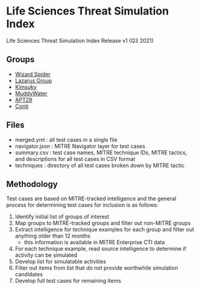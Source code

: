 # Life Sciences Threat Simulation Index

Life Sciences Threat Simulation Index Release v1 (Q3 2021)

## Groups

- [Wizard Spider](https://attack.mitre.org/groups/G0102/)
- [Lazarus Group](https://attack.mitre.org/groups/G0032/)
- [Kimsuky](https://attack.mitre.org/groups/G0094/)
- [MuddyWater](https://attack.mitre.org/groups/G0069/)
- [APT29](https://attack.mitre.org/groups/G0016/)
- [Conti](https://attack.mitre.org/software/S0575/)

## Files

- merged.yml : all test cases in a single file
- navigator.json : MITRE Navigator layer for test cases
- summary.csv : test case names, MITRE technique IDs, MITRE tactics, and descriptions for all test cases in CSV format
- techniques : directory of all test cases broken down by MITRE tactic

## Methodology

Test cases are based on MITRE-tracked intelligence and the general process for determining test cases for inclusion is as follows:

1. Identify initial list of groups of interest
2. Map groups to MITRE-tracked groups and filter out non-MITRE groups
3. Extract intelligence for technique examples for each group and filter out anything older than 12 months 
    - this information is available in MITRE Enterprise CTI data
4. For each technique example, read source intelligence to determine if activity can be simulated
5. Develop list for simulatable activities
6. Filter out items from list that do not provide worthwhile simulation candidates
7. Develop full test cases for remaining items


